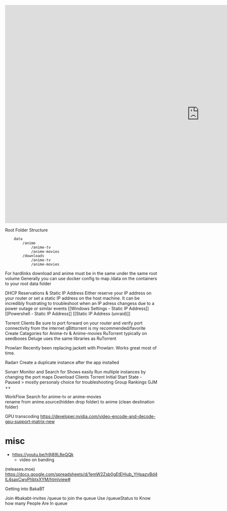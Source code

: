 <iframe width="1280" height="720" src="https://www.youtube.com/embed/9UfKcrxfZeI" title="YouTube video player" frameborder="0" allow="accelerometer; autoplay; clipboard-write; encrypted-media; gyroscope; picture-in-picture" allowfullscreen></iframe>

Root Folder Structure
```
	data
		/anime
			/anime-tv
			/anime-movies
		/downloads
			/anime-tv
			/anime-movies
```
For hardlinks download and anime must be in the same under the same root volume
Generally you can use docker config to map /data on the containers to your root data folder 

DHCP Reservations & Static IP Address
	Either reserve your IP address on your router or set a static IP address on the host machine. It can be incredibly frustrating to troubleshoot when an IP adress changess due to a power outage or similar events
	[[Windows Settings - Static IP Address]]
	[[Powershell - Static IP Address]]
	[[Static IP Address (unraid)]]

Torrent Clients
	Be sure to port forward on your router and verify port connectivity from the internet
	qBittorrent is my recommended/favorite
		Create Catagories for Anime-tv & Anime-movies
	RuTorrent typically on seedboxes
	Deluge uses the same libraries as RuTorrent

Prowlarr
	Recently been replacing jackett with Prowlarr. Works great most of time.
	
Radarr
	Create a duplicate instance after the app installed
	
Sonarr
	Monitor and Search for Shows easily
	Run multiple instances by changing the port maps
	Download Clients
		Torrent
			Initial Start State - Paused 
			> mostly personaly choice for troubleshooting
 Group Rankings
GJM ++
	
WorkFlow
	Search for anime-tv or anime-movies  
	rename from anime.source(hidden drop folder) to anime (clean destination folder)
	
GPU transcoding
https://developer.nvidia.com/video-encode-and-decode-gpu-support-matrix-new


	
misc
===

- https://youtu.be/h9j89L8eQQk
	- video on banding

(releases.moe) https://docs.google.com/spreadsheets/d/1emW2Zsb0gEtEHiub_YHpazvBd4lL4saxCwyPhbtxXYM/htmlview#

Getting into BakaBT

Join #bakabt-invites 
/queue to join the queue
Use /queueStatus to Know how many People Are In queue
